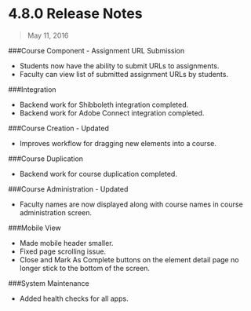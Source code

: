 4.8.0 Release Notes
====================

>May 11, 2016

###Course Component - Assignment URL Submission

* Students now have the ability to submit URLs to assignments.
* Faculty can view list of submitted assignment URLs by students.

###Integration

* Backend work for Shibboleth integration completed.
* Backend work for Adobe Connect integration completed.

###Course Creation - Updated

* Improves workflow for dragging new elements into a course.

###Course Duplication

* Backend work for course duplication completed.

###Course Administration - Updated

* Faculty names are now displayed along with course names in course administration screen.

###Mobile View

* Made mobile header smaller.
* Fixed page scrolling issue.
* Close and Mark As Complete buttons on the element detail page no longer stick to the bottom of the screen.

###System Maintenance

* Added health checks for all apps.
